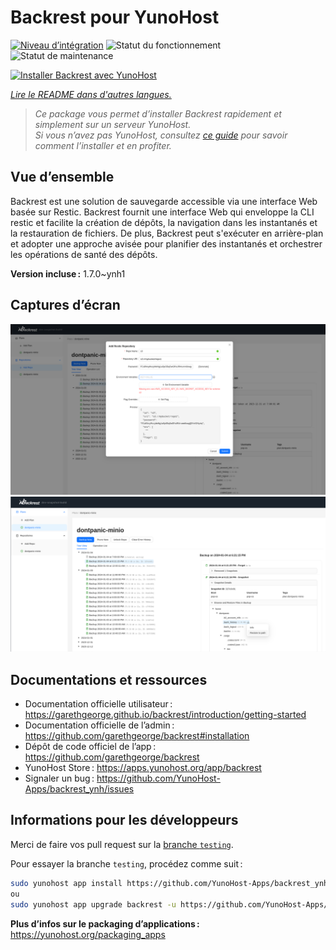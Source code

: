 <!--
Nota bene : ce README est automatiquement généré par <https://github.com/YunoHost/apps/tree/master/tools/readme_generator>
Il NE doit PAS être modifié à la main.
-->

# Backrest pour YunoHost

[![Niveau d’intégration](https://apps.yunohost.org/badge/integration/backrest)](https://ci-apps.yunohost.org/ci/apps/backrest/)
![Statut du fonctionnement](https://apps.yunohost.org/badge/state/backrest)
![Statut de maintenance](https://apps.yunohost.org/badge/maintained/backrest)

[![Installer Backrest avec YunoHost](https://install-app.yunohost.org/install-with-yunohost.svg)](https://install-app.yunohost.org/?app=backrest)

*[Lire le README dans d'autres langues.](./ALL_README.md)*

> *Ce package vous permet d’installer Backrest rapidement et simplement sur un serveur YunoHost.*  
> *Si vous n’avez pas YunoHost, consultez [ce guide](https://yunohost.org/install) pour savoir comment l’installer et en profiter.*

## Vue d’ensemble

Backrest est une solution de sauvegarde accessible via une interface Web basée sur Restic. Backrest fournit une interface Web qui enveloppe la CLI restic et facilite la création de dépôts, la navigation dans les instantanés et la restauration de fichiers. De plus, Backrest peut s'exécuter en arrière-plan et adopter une approche avisée pour planifier des instantanés et orchestrer les opérations de santé des dépôts.


**Version incluse :** 1.7.0~ynh1

## Captures d’écran

![Capture d’écran de Backrest](./doc/screenshots/68747470733a2f2f663030302e6261636b626c617a6562322e636f6d2f66696c652f6773686172652f73637265656e73686f74732f323032342f53637265656e73686f742b66726f6d2b323032342d30312d30342b31382d31392d35302e706e67.png)
![Capture d’écran de Backrest](./doc/screenshots/68747470733a2f2f663030302e6261636b626c617a6562322e636f6d2f66696c652f6773686172652f73637265656e73686f74732f323032342f53637265656e73686f742b66726f6d2b323032342d30312d30342b31382d33302d31342e706e67.png)

## Documentations et ressources

- Documentation officielle utilisateur : <https://garethgeorge.github.io/backrest/introduction/getting-started>
- Documentation officielle de l’admin : <https://github.com/garethgeorge/backrest#installation>
- Dépôt de code officiel de l’app : <https://github.com/garethgeorge/backrest>
- YunoHost Store : <https://apps.yunohost.org/app/backrest>
- Signaler un bug : <https://github.com/YunoHost-Apps/backrest_ynh/issues>

## Informations pour les développeurs

Merci de faire vos pull request sur la [branche `testing`](https://github.com/YunoHost-Apps/backrest_ynh/tree/testing).

Pour essayer la branche `testing`, procédez comme suit :

```bash
sudo yunohost app install https://github.com/YunoHost-Apps/backrest_ynh/tree/testing --debug
ou
sudo yunohost app upgrade backrest -u https://github.com/YunoHost-Apps/backrest_ynh/tree/testing --debug
```

**Plus d’infos sur le packaging d’applications :** <https://yunohost.org/packaging_apps>
